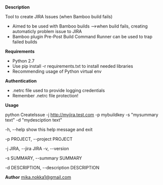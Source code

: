 
**Description**

Tool to create JIRA Issues (when Bamboo build fails)

* Aimed to be used with Bamboo builds 
 -->when build fails, creating automaticly problem issue to JIRA
* Bamboo plugin Pre-Post Build Command Runner can be used to trap failed builds 


**Requirements**

* Python 2.7
* Use pip install -r requirements.txt to install needed libraries
* Recommending usage of Python virtual env


**Authentication**

* .netrc file used to provide logging credentials
* Remember .netrc file protection!

**Usage**

python CreateIssue  -j http://myjira.test.com -p mybuildkey -s "mysummary text" -d "mydesciption text"



  -h, --help            show this help message and exit
  
  -p PROJECT, --project PROJECT <JIRA project key>
  
  -j JIRA, --jira JIRA  <Target JIRA address>
  -v, --version         <Version>
  
  -s SUMMARY, --summary SUMMARY <JIRA issue summary>
  
  -d DESCRIPTION, --description DESCRIPTION <JIRA issue description>
  


**Author**
mika.nokka1@gmail.com